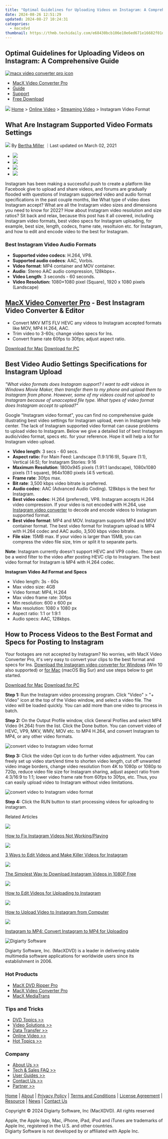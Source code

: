 ```yaml
---
title: "Optimal Guidelines for Uploading Videos on Instagram: A Comprehensive Guide"
date: 2024-08-26 12:51:29
updated: 2024-08-27 10:24:31
categories:
  - macxdvd
thumbnail: https://thmb.techidaily.com/e68430bcb106e10e6ed671e16682f01d022f0799c626556c343ddc595fa9cde5.jpg
---
```


## Optimal Guidelines for Uploading Videos on Instagram: A Comprehensive Guide

[![macx video converter pro icon](https://www.macxdvd.com/mac-dvd-video-converter-how-to/../image-style/new-seo/icon11.png)](https://tools.techidaily.com/macxdvd/products/)

* [MacX Video Converter Pro](https://tools.techidaily.com/macxdvd/products/)
* [Guide](https://tools.techidaily.com/macxdvd/products/)
* [Support](https://tools.techidaily.com/macxdvd/products/)
* [Free Download](https://tools.techidaily.com/macxdvd/products/)



![](https://www.macxdvd.com/mac-dvd-video-converter-how-to/../image-style/new-seo/icon7.png) [Home](https://tools.techidaily.com/macxdvd/products/) \> [Online Video](https://tools.techidaily.com/macxdvd/products/) \> [Streaming Video](https://tools.techidaily.com/macxdvd/products/) \> Instagram Video Format

## What Are Instagram Supported Video Formats Settings



![](https://www.macxdvd.com/mac-dvd-video-converter-how-to/../image-style/new-seo/icon6.png) By [Bertha Miller](https://www.linkedin.com/in/bertha-miller-7a324990/) ｜Last updated on March 02, 2021

* [![](https://www.macxdvd.com/mac-dvd-video-converter-how-to/../image-style/new-seo/share-fa.jpg)](https://www.facebook.com/sharer/sharer.php?u=https://www.macxdvd.com/mac-dvd-video-converter-how-to/instagram-video-format.htm)
* [![](https://www.macxdvd.com/mac-dvd-video-converter-how-to/../image-style/new-seo/share-tw.jpg)](https://twitter.com/intent/tweet?url=https://www.macxdvd.com/mac-dvd-video-converter-how-to/instagram-video-format.htm)
* [![](https://www.macxdvd.com/mac-dvd-video-converter-how-to/../image-style/new-seo/share-email.jpg)](https://www.macxdvd.com/mac-dvd-video-converter-how-to/mailto:info@example.com?&subject=&body=https://www.macxdvd.com/mac-dvd-video-converter-how-to/instagram-video-format.htm)
* [![](https://www.macxdvd.com/mac-dvd-video-converter-how-to/../image-style/new-seo/share-in.jpg)](https://www.linkedin.com/shareArticle?mini=true&url=https://www.macxdvd.com/mac-dvd-video-converter-how-to/instagram-video-format.htm&title=&summary=https://www.macxdvd.com/mac-dvd-video-converter-how-to/instagram-video-format.htm&source=)

Instagram has been making a successful push to create a platform like Facebook give to upload and share videos, and forums are gradually flooded with questions of Instagram supported video and audio format specifications in the past couple months, like What type of video does Instagram accept? What are all the Instagram video sizes and dimensions you need to know for 2022? How about Instagram video resolution and size ratios? Sit back and relax, because this post has it all covered, including Instagram video formats, best video specs for Instagram uploading, for example, best size, length, codecs, frame rate, resoltuion etc. for Instagram, and how to edit and encode video to the best for Instagram. 

### Best Instagram Video Audio Formats

* **Supported video codecs**: H.264, VP8.
* **Supported audio codecs**: AAC, Vorbis.
* **Video format**: MP4 container and MOV container.
* **Audio**: Stereo AAC audio compression, 128kbps+.
* **Video Length**: 3 seconds - 60 seconds.
* **Video Resolution:** 1080×1080 pixel (Square), 1920 x 1080 pixels (Landscape)

## [MacX Video Converter Pro](https://tools.techidaily.com/macxdvd/products/) \- Best Instagram Video Converter & Editor

* Convert MKV MTS FLV HEVC any videos to Instagram accepted formats like MOV, MP4 H.264, AAC.
* Trim video to 3-60s; change video specs for Ins.
* Convert frame rate 60fps to 30fps; adjust aspect ratio.

[Download for Mac](https://tools.techidaily.com/macxdvd/products/) [Download for PC](https://tools.techidaily.com/macxdvd/products/) 

## Best Video Audio Settings Specifications for Instagram Upload

_"What video formats does Instagram support? I want to edit videos in Windows Movie Maker, then transfer them to my phone and upload them to Instagram from phone. However, some of my videos could not upload to Instagram because of unaccepted file type. What types of video format does Instagram accept to upload?"_ 

Google "Instagram video format", you can find no comprehensive guide illustrating best video settings for Instagram upload, even in Instagram help center. The lack of Instagram supported video format can cause problems to upload video to Instagram. Below we give a detailed list of best Instagram audio/video format, specs etc. for your reference. Hope it will help a lot for Instagram video upload. 

* **Video length**: 3 secs - 60 secs.
* **Aspect ratio:** For Main Feed: Landscape (1.9:1/16:9), Square (1:1), Vertical (4:5); for Instagram Stories: 9:16
* **Maximum Resolution**: 1800x945 pixels (1.91:1 landscape), 1080x1080 pixels (1:1 square), 964x1080 pixels (4:5 vertical).
* **Frame rate**: 30fps max.
* **Bit rate**: 3,500 kbps video bitrate is preferred.
* **Audio codec**: AAC (Advanced Audio Coding). 128kbps is the best for Instagram.
* **Best video codec**: H.264 (preferred), VP8\. Instagram accepts H.264 video compression. If your video is not encoded with H.264, use [Instagram video converter](https://tools.techidaily.com/macxdvd/products/) to decode and encode videos to Instagram supported format.
* **Best video format**: MP4 and MOV. Instagram supports MP4 and MOV container format. The best video format for Instagram upload is MP4 with H.264 codec and AAC audio, 3,500 kbps video bitrate.
* **File size**: 15MB max. If your video is larger than 15MB, you can compress the video file size, trim or split it to separate parts.

**Note**: Instagram currently doesn't support HEVC and VP9 codec. There can be a weird filter to the video after posting HEVC clip to Instagram. The best video format for Instagram is MP4 with H.264 codec. 

**Instagram Video Ad Format and Specs**

* Video length: 3s - 60s
* Max video size: 4GB
* Video format: MP4, H.264
* Max video frame rate: 30fps
* Min resolution: 600 x 600 px
* Max resolution: 1080 x 1080 px
* Aspect ratio: 1:1 or 1:9:1
* Audio specs: AAC, 128kbps.

## How to Process Videos to the Best Format and Specs for Posting to Instagram

Your footages are not accepted by Instagram? No worries, with MacX Video Converter Pro, it's very easy to convert your clips to the best format and specs for Ins. [Download the Instagram video converter for Windows](https://tools.techidaily.com/macxdvd/products/) (Win 10 also supported) or [for Mac](https://tools.techidaily.com/macxdvd/products/) (macOS Big Sur) and use steps below to get started. 

[Download for Mac](https://tools.techidaily.com/macxdvd/products/) [Download for PC](https://tools.techidaily.com/macxdvd/products/) 

**Step 1:** Run the Instagram video processing program. Click "Video" > "+ Video" icon at the top of the Video window, and select a video file. The video will be loaded quickly. You can add more than one video to process in batch.

**Step 2:** On the Output Profile window, click General Profiles and select MP4 Video (H.264) from the list. Click the Done button. You can convert video of HEVC, VP9, MKV, WMV, MOV etc. to MP4 H.264, and convert Instagram to MP4, or any other video formats. 

![convert video to Instagram video format](https://www.macxdvd.com/mac-dvd-video-converter-how-to/article-image/convert-video-to-mp4-instagram-format.jpg) 

**Step 3:** Click the video Opt icon to do further video adjustment. You can freely set up video start/end time to shorten video length, cut off unwanted video image borders, change video resolution from 4K to 1080p or 1080p to 720p, reduce video file size for Instagram sharing, adjust aspect ratio from 4:3/16:9 to 1:1; lower video frame rate from 60fps to 30fps, etc. Thus, you can easily upload video to Instagram without video limitations.

![convert video to Instagram video format](https://www.macxdvd.com/mac-dvd-video-converter-how-to/../mac-video-converter-pro/step-image/compress-700.jpg) 

**Step 4:** Click the RUN button to start processing videos for uploading to instagram. 



Related Articles

![](https://www.macxdvd.com/mac-dvd-video-converter-how-to/../image-style/new-seo/pic7.jpg)

[How to Fix Instagram Videos Not Working/Playing](https://tools.techidaily.com/macxdvd/products/) 

![](https://www.macxdvd.com/mac-dvd-video-converter-how-to/../image-style/new-seo/pic6.jpg)

[3 Ways to Edit Videos and Make Killer Videos for Instagram](https://tools.techidaily.com/macxdvd/products/) 

![](https://www.macxdvd.com/mac-dvd-video-converter-how-to/../image-style/new-seo/pic5.jpg)

[The Simplest Way to Download Instagram Videos in 1080P Free](https://tools.techidaily.com/macxdvd/products/) 

![](https://www.macxdvd.com/mac-dvd-video-converter-how-to/../image-style/new-seo/pic4.jpg)

[How to Edit Videos for Uploading to Instagram](https://tools.techidaily.com/macxdvd/products/) 

![](https://www.macxdvd.com/mac-dvd-video-converter-how-to/../image-style/new-seo/pic3.jpg)

[How to Upload Video to Instagram from Computer](https://tools.techidaily.com/macxdvd/products/) 

![](https://www.macxdvd.com/mac-dvd-video-converter-how-to/../image-style/new-seo/pic2.jpg)

[Instagram to MP4: Convert Instagram to MP4 for Uploading](https://tools.techidaily.com/macxdvd/products/) 



![Digiarty Software](https://www.macxdvd.com/mac-dvd-video-converter-how-to/../icon/logo.png) 

Digiarty Software, Inc. (MacXDVD) is a leader in delivering stable multimedia software applications for worldwide users since its establishment in 2006.

### Hot Products

* [MacX DVD Ripper Pro](https://tools.techidaily.com/macxdvd/products/)
* [MacX Video Converter Pro](https://tools.techidaily.com/macxdvd/products/)
* [MacX MediaTrans](https://tools.techidaily.com/macxdvd/products/)

### Tips and Tricks

* [DVD Topics >>](https://tools.techidaily.com/macxdvd/products/)
* [Video Solutions >>](https://tools.techidaily.com/macxdvd/products/)
* [Data Transfer >>](https://tools.techidaily.com/macxdvd/products/)
* [Online Video >>](https://tools.techidaily.com/macxdvd/products/)
* [Hot Topics >>](https://tools.techidaily.com/macxdvd/products/)

### Company

* [About Us >>](https://tools.techidaily.com/macxdvd/products/)
* [Tech & Sales FAQ >>](https://tools.techidaily.com/macxdvd/products/)
* [User Guides >>](https://tools.techidaily.com/macxdvd/products/)
* [Contact Us >>](https://tools.techidaily.com/macxdvd/products/)
* [Partner >>](https://tools.techidaily.com/macxdvd/products/)



[Home](https://tools.techidaily.com/macxdvd/products/) | [About](https://tools.techidaily.com/macxdvd/products/) | [Privacy Policy](https://tools.techidaily.com/macxdvd/products/) | [Terms and Conditions](https://tools.techidaily.com/macxdvd/products/) | [License Agreement](https://tools.techidaily.com/macxdvd/products/) | [Resource](https://tools.techidaily.com/macxdvd/products/) | [News](https://tools.techidaily.com/macxdvd/products/) | [Contact Us](https://tools.techidaily.com/macxdvd/products/)

Copyright © 2024 Digiarty Software, Inc (MacXDVD). All rights reserved

Apple, the Apple logo, Mac, iPhone, iPad, iPod and iTunes are trademarks of Apple Inc, registered in the U.S. and other countries.  
Digiarty Software is not developed by or affiliated with Apple Inc.

<ins class="adsbygoogle"
     style="display:block"
     data-ad-format="autorelaxed"
     data-ad-client="ca-pub-7571918770474297"
     data-ad-slot="1223367746"></ins>



<ins class="adsbygoogle"
     style="display:block"
     data-ad-client="ca-pub-7571918770474297"
     data-ad-slot="8358498916"
     data-ad-format="auto"
     data-full-width-responsive="true"></ins>
